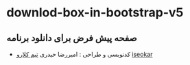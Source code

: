 # downlod-box-in-bootstrap-v5
## صفحه پیش فرض برای دانلود برنامه

* کدنویسی و طراحی : امیررضا حیدری
[تیم کلارو](https://clarotm.ir)
[iseokar](https://iseokar.ir)

